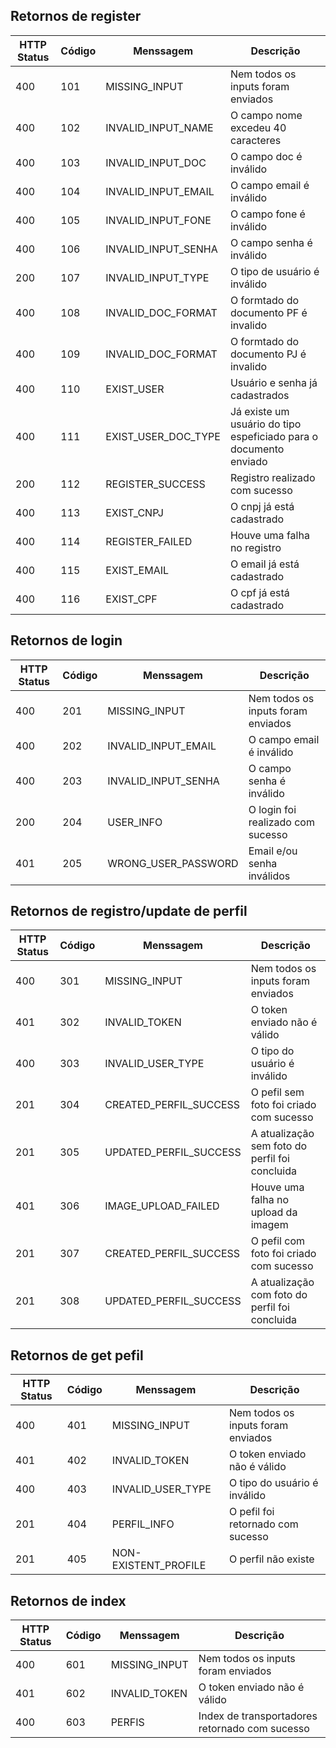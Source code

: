 ## Retornos de register

| HTTP Status | Código | Menssagem | Descrição |
| ------ | ------ | ------ | ------ |
| 400 | 101 | MISSING_INPUT | Nem todos os inputs foram enviados |
| 400 | 102 | INVALID_INPUT_NAME | O campo nome excedeu 40 caracteres |
| 400 | 103 | INVALID_INPUT_DOC | O campo doc é inválido  |
| 400 | 104 | INVALID_INPUT_EMAIL | O campo email é inválido |
| 400 | 105 | INVALID_INPUT_FONE | O campo fone é inválido |
| 400 | 106 | INVALID_INPUT_SENHA | O campo senha é inválido |
| 200 | 107 | INVALID_INPUT_TYPE | O tipo de usuário é inválido |
| 400 | 108 | INVALID_DOC_FORMAT | O formtado do documento PF é invalido |
| 400 | 109 | INVALID_DOC_FORMAT | O formtado do documento PJ é invalido |
| 400 | 110 | EXIST_USER | Usuário e senha já cadastrados |
| 400 | 111 | EXIST_USER_DOC_TYPE | Já existe um usuário do tipo espeficiado para o documento enviado |
| 200 | 112 | REGISTER_SUCCESS | Registro realizado com sucesso |
| 400 | 113 | EXIST_CNPJ | O cnpj já está cadastrado |
| 400 | 114 | REGISTER_FAILED | Houve uma falha no registro |
| 400 | 115 | EXIST_EMAIL | O email já está cadastrado |
| 400 | 116 | EXIST_CPF | O cpf já está cadastrado |


## Retornos de login

| HTTP Status | Código | Menssagem | Descrição |
| ------ | ------ | ------ | ------ |
| 400 | 201 | MISSING_INPUT | Nem todos os inputs foram enviados |
| 400 | 202 | INVALID_INPUT_EMAIL | O campo email é inválido |
| 400 | 203 | INVALID_INPUT_SENHA | O campo senha é inválido |
| 200 | 204 | USER_INFO | O login foi realizado com sucesso |
| 401 | 205 | WRONG_USER_PASSWORD | Email e/ou senha inválidos |


## Retornos de registro/update de perfil

| HTTP Status | Código | Menssagem | Descrição |
| ------ | ------ | ------ | ------ |
| 400 | 301 | MISSING_INPUT | Nem todos os inputs foram enviados |
| 401 | 302 | INVALID_TOKEN | O token enviado não é válido |
| 400 | 303 | INVALID_USER_TYPE | O tipo do usuário é inválido |
| 201 | 304 | CREATED_PERFIL_SUCCESS| O pefil sem foto foi criado com sucesso |
| 201 | 305 | UPDATED_PERFIL_SUCCESS | A atualização sem foto do perfil foi concluida |
| 401 | 306 | IMAGE_UPLOAD_FAILED | Houve uma falha no upload da imagem |
| 201 | 307 | CREATED_PERFIL_SUCCESS| O pefil com foto foi criado com sucesso |
| 201 | 308 | UPDATED_PERFIL_SUCCESS | A atualização com foto do perfil foi concluida |


## Retornos de get pefil

| HTTP Status | Código | Menssagem | Descrição |
| ------ | ------ | ------ | ------ |
| 400 | 401 | MISSING_INPUT | Nem todos os inputs foram enviados |
| 401 | 402 | INVALID_TOKEN | O token enviado não é válido |
| 400 | 403 | INVALID_USER_TYPE | O tipo do usuário é inválido |
| 201 | 404 | PERFIL_INFO | O pefil foi retornado com sucesso |
| 201 | 405 | NON-EXISTENT_PROFILE | O perfil não existe |


## Retornos de index

| HTTP Status | Código | Menssagem | Descrição |
| ------ | ------ | ------ | ------ |
| 400 | 601 | MISSING_INPUT | Nem todos os inputs foram enviados |
| 401 | 602 | INVALID_TOKEN | O token enviado não é válido |
| 400 | 603 | PERFIS | Index de transportadores retornado com sucesso |


